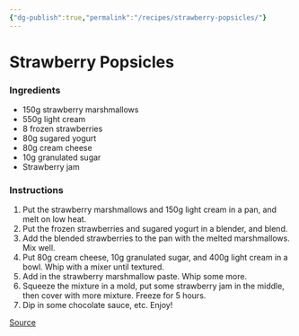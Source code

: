 ```yaml
---
{"dg-publish":true,"permalink":"/recipes/strawberry-popsicles/"}
---
```


# Strawberry Popsicles
### Ingredients
- 150g strawberry marshmallows
- 550g light cream
- 8 frozen strawberries
- 80g sugared yogurt
- 80g cream cheese
- 10g granulated sugar
- Strawberry jam
### Instructions
1. Put the strawberry marshmallows and 150g light cream in a pan, and melt on low heat. 
2. Put the frozen strawberries and sugared yogurt in a blender, and blend. 
3. Add the blended strawberries to the pan with the melted marshmallows. Mix well. 
4. Put 80g cream cheese, 10g granulated sugar, and 400g light cream in a bowl. Whip with a mixer until textured. 
5. Add in the strawberry marshmallow paste. Whip some more. 
6. Squeeze the mixture in a mold, put some strawberry jam in the middle, then cover with more mixture. Freeze for 5 hours. 
7. Dip in some chocolate sauce, etc. Enjoy!

[Source](https://www.instagram.com/reel/C7Ziid_O2tX/?utm_source=ig_web_copy_link&igsh=MzRlODBiNWFlZA==) 